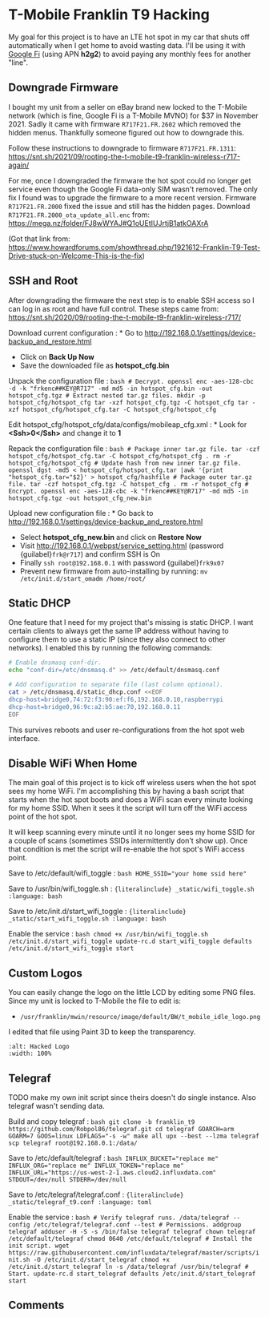 # T-Mobile Franklin T9 Hacking

My goal for this project is to have an LTE hot spot in my car that shuts off automatically when I get home to avoid wasting
data. I'll be using it with [Google Fi](https://fi.google.com/) (using APN **h2g2**) to avoid paying any monthly fees for
another "line".

## Downgrade Firmware

I bought my unit from a seller on eBay brand new locked to the T-Mobile network (which is fine, Google Fi is a T-Mobile MVNO)
for $37 in November 2021. Sadly it came with firmware `R717F21.FR.2602` which removed the hidden menus. Thankfully someone
figured out how to downgrade this.

Follow these instructions to downgrade to firmware `R717F21.FR.1311`:
https://snt.sh/2021/09/rooting-the-t-mobile-t9-franklin-wireless-r717-again/

For me, once I downgraded the firmware the hot spot could no longer get service even though the Google Fi data-only SIM
wasn't removed. The only fix I found was to upgrade the firmware to a more recent version. Firmware `R717F21.FR.2000` fixed
the issue and still has the hidden pages. Download `R717F21.FR.2000_ota_update_all.enc` from:
https://mega.nz/folder/FJ8wWYAJ#Q1oUEtIUJrtjB1atkOAXrA

(Got that link from:
https://www.howardforums.com/showthread.php/1921612-Franklin-T9-Test-Drive-stuck-on-Welcome-This-is-the-fix)

## SSH and Root

After downgrading the firmware the next step is to enable SSH access so I can log in as root and have full control. These
steps came from: https://snt.sh/2020/09/rooting-the-t-mobile-t9-franklin-wireless-r717/

Download current configuration
: * Go to http://192.168.0.1/settings/device-backup_and_restore.html
  * Click on **Back Up Now**
  * Save the downloaded file as **hotspot_cfg.bin**

Unpack the configuration file
:   ```bash
    # Decrypt.
    openssl enc -aes-128-cbc -d -k "frkenc##KEY@R717" -md md5 -in hotspot_cfg.bin -out hotspot_cfg.tgz
    # Extract nested tar.gz files.
    mkdir -p hotspot_cfg/hotspot_cfg
    tar -xzf hotspot_cfg.tgz -C hotspot_cfg
    tar -xzf hotspot_cfg/hotspot_cfg.tar -C hotspot_cfg/hotspot_cfg
    ```

Edit hotspot_cfg/hotspot_cfg/data/configs/mobileap_cfg.xml
: * Look for **&lt;Ssh>0&lt;/Ssh>** and change it to **1**

Repack the configuration file
:   ```bash
    # Package inner tar.gz file.
    tar -czf hotspot_cfg/hotspot_cfg.tar -C hotspot_cfg/hotspot_cfg .
    rm -r hotspot_cfg/hotspot_cfg
    # Update hash from new inner tar.gz file.
    openssl dgst -md5 < hotspot_cfg/hotspot_cfg.tar |awk '{print "hotspot_cfg.tar="$2}' > hotspot_cfg/hashfile
    # Package outer tar.gz file.
    tar -czf hotspot_cfg.tgz -C hotspot_cfg .
    rm -r hotspot_cfg
    # Encrypt.
    openssl enc -aes-128-cbc -k "frkenc##KEY@R717" -md md5 -in hotspot_cfg.tgz -out hotspot_cfg_new.bin
    ```

Upload new configuration file
: * Go back to http://192.168.0.1/settings/device-backup_and_restore.html
  * Select **hotspot_cfg_new.bin** and click on **Restore Now**
  * Visit http://192.168.0.1/webpst/service_setting.html (password {guilabel}`frk@r717`) and confirm SSH is On
  * Finally `ssh root@192.168.0.1` with password {guilabel}`frk9x07`
  * Prevent new firmware from auto-installing by running: `mv /etc/init.d/start_omadm /home/root/`

## Static DHCP

One feature that I need for my project that's missing is static DHCP. I want certain clients to always get the same IP
address without having to configure them to use a static IP (since they also connect to other networks). I enabled this by
running the following commands:

```bash
# Enable dnsmasq conf-dir.
echo "conf-dir=/etc/dnsmasq.d" >> /etc/default/dnsmasq.conf

# Add configuration to separate file (last column optional).
cat > /etc/dnsmasq.d/static_dhcp.conf <<EOF
dhcp-host=bridge0,74:72:f3:90:ef:f6,192.168.0.10,raspberrypi
dhcp-host=bridge0,96:9c:a2:b5:ae:70,192.168.0.11
EOF
```

This survives reboots and user re-configurations from the hot spot web interface.

## Disable WiFi When Home

The main goal of this project is to kick off wireless users when the hot spot sees my home WiFi. I'm accomplishing this by
having a bash script that starts when the hot spot boots and does a WiFi scan every minute looking for my home SSID. When it
sees it the script will turn off the WiFi access point of the hot spot.

It will keep scanning every minute until it no longer sees my home SSID for a couple of scans (sometimes SSIDs intermittently
don't show up). Once that condition is met the script will re-enable the hot spot's WiFi access point.

Save to /etc/default/wifi_toggle
:   ```bash
    HOME_SSID="your home ssid here"
    ```

Save to /usr/bin/wifi_toggle.sh
:   ```{literalinclude} _static/wifi_toggle.sh
    :language: bash
    ```

Save to /etc/init.d/start_wifi_toggle
:   ```{literalinclude} _static/start_wifi_toggle.sh
    :language: bash
    ```

Enable the service
:   ```bash
    chmod +x /usr/bin/wifi_toggle.sh /etc/init.d/start_wifi_toggle
    update-rc.d start_wifi_toggle defaults
    /etc/init.d/start_wifi_toggle start
    ```

## Custom Logos

You can easily change the logo on the little LCD by editing some PNG files. Since my unit is locked to T-Mobile the file to
edit is:

* `/usr/franklin/mwin/resource/image/default/BW/t_mobile_idle_logo.png`

I edited that file using Paint 3D to keep the transparency.

```{image} _static/img/t9_logo.jpg
:alt: Hacked Logo
:width: 100%
```

## Telegraf

TODO make my own init script since theirs doesn't do single instance. Also telegraf wasn't sending data.

Build and copy telegraf
:   ```bash
    git clone -b franklin_t9 https://github.com/Robpol86/telegraf.git
    cd telegraf
    GOARCH=arm GOARM=7 GOOS=linux LDFLAGS="-s -w" make all
    upx --best --lzma telegraf
    scp telegraf root@192.168.0.1:/data/
    ```

Save to /etc/default/telegraf
:   ```bash
    INFLUX_BUCKET="replace me"
    INFLUX_ORG="replace me"
    INFLUX_TOKEN="replace me"
    INFLUX_URL="https://us-west-2-1.aws.cloud2.influxdata.com"
    STDOUT=/dev/null
    STDERR=/dev/null
    ```

Save to /etc/telegraf/telegraf.conf
:   ```{literalinclude} _static/telegraf_t9.conf
    :language: toml
    ```

Enable the service
:   ```bash
    # Verify telegraf runs.
    /data/telegraf --config /etc/telegraf/telegraf.conf --test
    # Permissions.
    addgroup telegraf
    adduser -H -S -s /bin/false telegraf telegraf
    chown telegraf /etc/default/telegraf
    chmod 0640 /etc/default/telegraf
    # Install the init script.
    wget https://raw.githubusercontent.com/influxdata/telegraf/master/scripts/init.sh -O /etc/init.d/start_telegraf
    chmod +x /etc/init.d/start_telegraf
    ln -s /data/telegraf /usr/bin/telegraf
    # Start.
    update-rc.d start_telegraf defaults
    /etc/init.d/start_telegraf start
    ```

## Comments

```{disqus}
```
